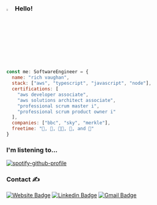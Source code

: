 ### <img src="https://raw.githubusercontent.com/aemmadi/aemmadi/master/wave.gif" width="3.65%"> Hello!

```javascript
const me: SoftwareEngineer = {
  name: "rich vaughan",
  stack: ["aws", "typescript", "javascript", "node"],
  certifications: [
    "aws developer associate", 
    "aws solutions architect associate",
    "professional scrum master i", 
    "professional scrum product owner i"
  ],
  companies: ["bbc", "sky", "merkle"],
  freetime: "🎿, 🎵, 👨‍💻, 🎸, and 🐶"
}
```

### I'm listening to...

[![spotify-github-profile](https://spotify-github-profile.vercel.app/api/view?uid=rvaughan&cover_image=true&theme=default)](https://spotify-github-profile.vercel.app/api/view?uid=rvaughan&redirect=true)

### Contact ✍️

[![Website Badge](https://img.shields.io/badge/-richvaughan.co.uk-3a4660?style=flat&logo=apple-music&logoColor=white&link=https://www.richvaughan.co.uk)](https://www.richvaughan.co.uk) [![Linkedin Badge](https://img.shields.io/badge/-rich--vaughan-0077B5?style=flat&logo=Linkedin&logoColor=white&link=https://www.linkedin.com/in/rich-vaughan/)](https://www.linkedin.com/in/rich-vaughan/) [![Gmail Badge](https://img.shields.io/badge/-richard.vaughan16@btinternet.com-d14836?style=flat&logo=Gmail&logoColor=white&link=mailto:richard.vaughan16@btinternet.com)](mailto:richard.vaughan16@btinternet.com)

